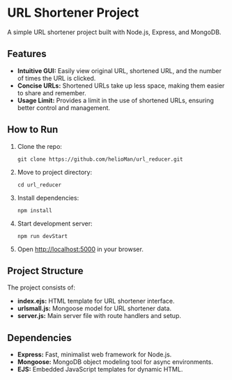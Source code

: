<!DOCTYPE html>
<html lang="en">
<head>
    <meta charset="UTF-8">
    <meta name="viewport" content="width=device-width, initial-scale=1.0">
    <link href="https://cdn.jsdelivr.net/npm/tailwindcss@2.2.19/dist/tailwind.min.css" rel="stylesheet">
</head>
<body class="bg-gray-100 py-8 px-4 sm:px-6 lg:px-8">
    <div class="max-w-3xl mx-auto">
        <h1 class="text-3xl font-bold mb-4 text-gray-800">URL Shortener Project</h1>
        <p class="mb-6 text-gray-600">A simple URL shortener project built with Node.js, Express, and MongoDB.</p>
        <h2 class="text-2xl font-bold mb-2 text-gray-800">Features</h2>
        <ul class="list-disc list-inside mb-6">
            <li><strong>Intuitive GUI:</strong> Easily view original URL, shortened URL, and the number of times the URL is clicked.</li>
            <li><strong>Concise URLs:</strong> Shortened URLs take up less space, making them easier to share and remember.</li>
            <li><strong>Usage Limit:</strong> Provides a limit in the use of shortened URLs, ensuring better control and management.</li>
        </ul>
        <h2 class="text-2xl font-bold mb-2 text-gray-800">How to Run</h2>
        <ol class="list-decimal list-inside mb-6">
            <li class="mb-2">Clone the repo:</li>
            <pre><code class="mb-2">git clone https://github.com/helioMan/url_reducer.git</code></pre>
            <li class="mb-2">Move to project directory:</li>
            <pre><code class="mb-2">cd url_reducer</code></pre>
            <li class="mb-2">Install dependencies:</li>
            <pre><code class="mb-2">npm install</code></pre>
            <li class="mb-2">Start development server:</li>
            <pre><code class="mb-2">npm run devStart</code></pre>
            <li>Open <a href="http://localhost:5000" class="text-blue-600">http://localhost:5000</a> in your browser.</li>
        </ol>
        <h2 class="text-2xl font-bold mb-2 text-gray-800">Project Structure</h2>
        <p class="mb-6 text-gray-600">The project consists of:</p>
        <ul class="list-disc list-inside mb-6">
            <li><strong>index.ejs:</strong> HTML template for URL shortener interface.</li>
            <li><strong>urlsmall.js:</strong> Mongoose model for URL shortener data.</li>
            <li><strong>server.js:</strong> Main server file with route handlers and setup.</li>
        </ul>
        <h2 class="text-2xl font-bold mb-2 text-gray-800">Dependencies</h2>
        <ul class="list-disc list-inside mb-6">
            <li><strong>Express:</strong> Fast, minimalist web framework for Node.js.</li>
            <li><strong>Mongoose:</strong> MongoDB object modeling tool for async environments.</li>
            <li><strong>EJS:</strong> Embedded JavaScript templates for dynamic HTML.</li>
        </ul>
    </div>
</body>
</html>
